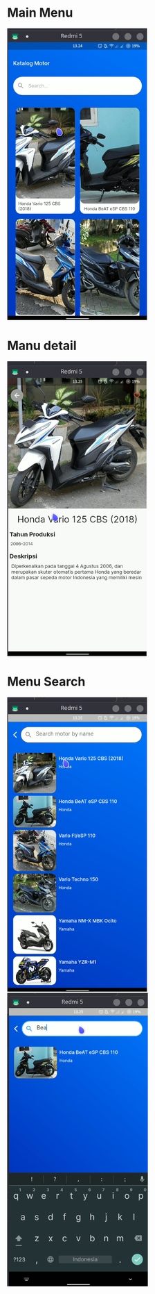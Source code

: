 # Main Menu
![screenshot1](screenshot_hasil/menu_utama.png)
# Manu detail
![screenshot2](screenshot_hasil/menu_detail.png)
# Menu Search
![screenshot3](screenshot_hasil/menu_search1.png)
![screenshot4](screenshot_hasil/menu_search2.png)
